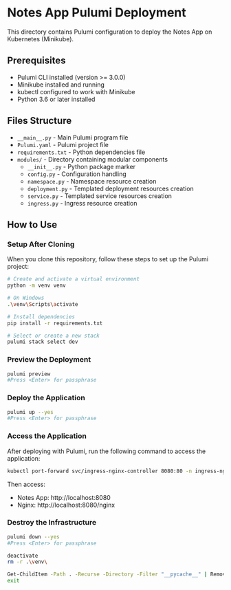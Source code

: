 # Notes App Pulumi Deployment

This directory contains Pulumi configuration to deploy the Notes App on Kubernetes (Minikube).

## Prerequisites

- Pulumi CLI installed (version >= 3.0.0)
- Minikube installed and running
- kubectl configured to work with Minikube
- Python 3.6 or later installed

## Files Structure

- `__main__.py` - Main Pulumi program file
- `Pulumi.yaml` - Pulumi project file
- `requirements.txt` - Python dependencies file
- `modules/` - Directory containing modular components
  - `__init__.py` - Python package marker
  - `config.py` - Configuration handling
  - `namespace.py` - Namespace resource creation
  - `deployment.py` - Templated deployment resources creation
  - `service.py` - Templated service resources creation
  - `ingress.py` - Ingress resource creation


## How to Use

### Setup After Cloning

When you clone this repository, follow these steps to set up the Pulumi project:

```bash
# Create and activate a virtual environment
python -m venv venv

# On Windows
.\venv\Scripts\activate

# Install dependencies
pip install -r requirements.txt

# Select or create a new stack
pulumi stack select dev 
```

### Preview the Deployment

```bash
pulumi preview
#Press <Enter> for passphrase
```

### Deploy the Application

```bash
pulumi up --yes
#Press <Enter> for passphrase

```



### Access the Application

After deploying with Pulumi, run the following command to access the application:

```bash
kubectl port-forward svc/ingress-nginx-controller 8080:80 -n ingress-nginx --address=0.0.0.0
```

Then access:
- Notes App: http://localhost:8080
- Nginx: http://localhost:8080/nginx

### Destroy the Infrastructure

```bash
pulumi down --yes 
#Press <Enter> for passphrase
```

```bash
deactivate
rm -r .\venv\
```

```bash
Get-ChildItem -Path . -Recurse -Directory -Filter "__pycache__" | Remove-Item -Recurse -Force
exit
```